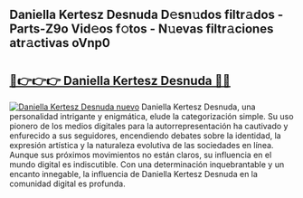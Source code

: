## Daniella Kertesz Desnuda D𝚎sn𝚞dos filtr𝚊dos - Parts-Z9o Vid𝚎os f𝚘tos - N𝚞evas filtr𝚊ciones atr𝚊ctivas oVnp0

# <h2><a href="http://mb0keqr.tromn.icu/?c=Daniella+Kertesz+Desnuda">🔗👉👉👉 Daniella Kertesz Desnuda 🔗🔗</a></h2>

[![Daniella Kertesz Desnuda nuevo](https://i.imgur.com/pEAQMta.gif)](http://mb0keqr.tromn.icu/?c=Daniella+Kertesz+Desnuda)
Daniella Kertesz Desnuda, una personalidad intrigante y enigmática, elude la categorización simple. Su uso pionero de los medios digitales para la autorrepresentación ha cautivado y enfurecido a sus seguidores, encendiendo debates sobre la identidad, la expresión artística y la naturaleza evolutiva de las sociedades en línea. Aunque sus próximos movimientos no están claros, su influencia en el mundo digital es indiscutible. Con una determinación inquebrantable y un encanto innegable, la influencia de Daniella Kertesz Desnuda en la comunidad digital es profunda.
